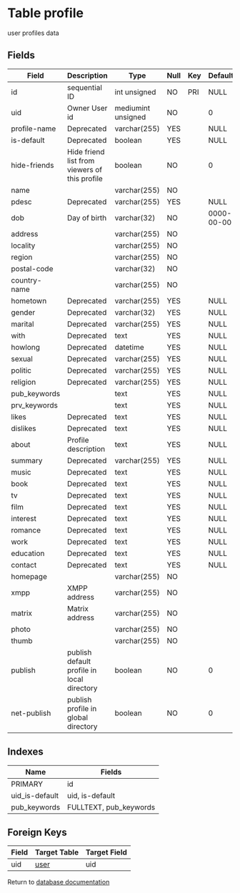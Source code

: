 Table profile
===========

user profiles data

Fields
------

| Field        | Description                                   | Type               | Null | Key | Default    | Extra          |
| ------------ | --------------------------------------------- | ------------------ | ---- | --- | ---------- | -------------- |
| id           | sequential ID                                 | int unsigned       | NO   | PRI | NULL       | auto_increment |
| uid          | Owner User id                                 | mediumint unsigned | NO   |     | 0          |                |
| profile-name | Deprecated                                    | varchar(255)       | YES  |     | NULL       |                |
| is-default   | Deprecated                                    | boolean            | YES  |     | NULL       |                |
| hide-friends | Hide friend list from viewers of this profile | boolean            | NO   |     | 0          |                |
| name         |                                               | varchar(255)       | NO   |     |            |                |
| pdesc        | Deprecated                                    | varchar(255)       | YES  |     | NULL       |                |
| dob          | Day of birth                                  | varchar(32)        | NO   |     | 0000-00-00 |                |
| address      |                                               | varchar(255)       | NO   |     |            |                |
| locality     |                                               | varchar(255)       | NO   |     |            |                |
| region       |                                               | varchar(255)       | NO   |     |            |                |
| postal-code  |                                               | varchar(32)        | NO   |     |            |                |
| country-name |                                               | varchar(255)       | NO   |     |            |                |
| hometown     | Deprecated                                    | varchar(255)       | YES  |     | NULL       |                |
| gender       | Deprecated                                    | varchar(32)        | YES  |     | NULL       |                |
| marital      | Deprecated                                    | varchar(255)       | YES  |     | NULL       |                |
| with         | Deprecated                                    | text               | YES  |     | NULL       |                |
| howlong      | Deprecated                                    | datetime           | YES  |     | NULL       |                |
| sexual       | Deprecated                                    | varchar(255)       | YES  |     | NULL       |                |
| politic      | Deprecated                                    | varchar(255)       | YES  |     | NULL       |                |
| religion     | Deprecated                                    | varchar(255)       | YES  |     | NULL       |                |
| pub_keywords |                                               | text               | YES  |     | NULL       |                |
| prv_keywords |                                               | text               | YES  |     | NULL       |                |
| likes        | Deprecated                                    | text               | YES  |     | NULL       |                |
| dislikes     | Deprecated                                    | text               | YES  |     | NULL       |                |
| about        | Profile description                           | text               | YES  |     | NULL       |                |
| summary      | Deprecated                                    | varchar(255)       | YES  |     | NULL       |                |
| music        | Deprecated                                    | text               | YES  |     | NULL       |                |
| book         | Deprecated                                    | text               | YES  |     | NULL       |                |
| tv           | Deprecated                                    | text               | YES  |     | NULL       |                |
| film         | Deprecated                                    | text               | YES  |     | NULL       |                |
| interest     | Deprecated                                    | text               | YES  |     | NULL       |                |
| romance      | Deprecated                                    | text               | YES  |     | NULL       |                |
| work         | Deprecated                                    | text               | YES  |     | NULL       |                |
| education    | Deprecated                                    | text               | YES  |     | NULL       |                |
| contact      | Deprecated                                    | text               | YES  |     | NULL       |                |
| homepage     |                                               | varchar(255)       | NO   |     |            |                |
| xmpp         | XMPP address                                  | varchar(255)       | NO   |     |            |                |
| matrix       | Matrix address                                | varchar(255)       | NO   |     |            |                |
| photo        |                                               | varchar(255)       | NO   |     |            |                |
| thumb        |                                               | varchar(255)       | NO   |     |            |                |
| publish      | publish default profile in local directory    | boolean            | NO   |     | 0          |                |
| net-publish  | publish profile in global directory           | boolean            | NO   |     | 0          |                |

Indexes
------------

| Name           | Fields                 |
| -------------- | ---------------------- |
| PRIMARY        | id                     |
| uid_is-default | uid, is-default        |
| pub_keywords   | FULLTEXT, pub_keywords |

Foreign Keys
------------

| Field | Target Table | Target Field |
|-------|--------------|--------------|
| uid | [user](help/database/db_user) | uid |

Return to [database documentation](help/database)
